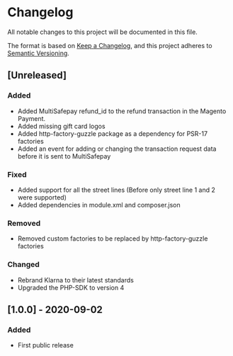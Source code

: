 # Changelog
All notable changes to this project will be documented in this file.

The format is based on [Keep a Changelog](https://keepachangelog.com/en/1.0.0/),
and this project adheres to [Semantic Versioning](https://semver.org/spec/v2.0.0.html).

## [Unreleased]
### Added
- Added MultiSafepay refund_id to the refund transaction in the Magento Payment.
- Added missing gift card logos
- Added http-factory-guzzle package as a dependency for PSR-17 factories
- Added an event for adding or changing the transaction request data before it is sent to MultiSafepay

### Fixed
- Added support for all the street lines (Before only street line 1 and 2 were supported)
- Added dependencies in module.xml and composer.json

### Removed
- Removed custom factories to be replaced by http-factory-guzzle factories

### Changed
- Rebrand Klarna to their latest standards
- Upgraded the PHP-SDK to version 4

## [1.0.0] - 2020-09-02
### Added
- First public release
